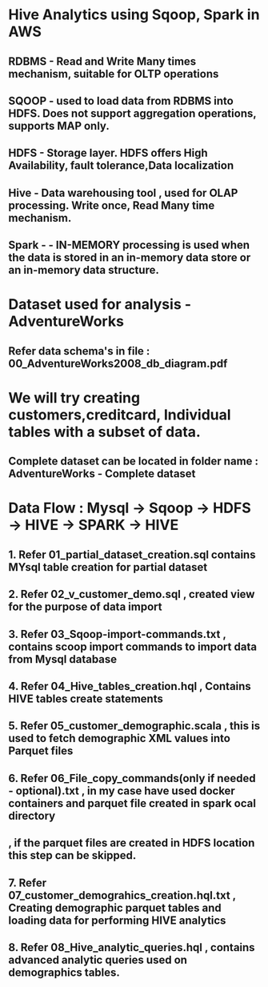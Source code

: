 # Hive Analytics using Sqoop, Spark in AWS

## RDBMS - Read and Write Many times mechanism, suitable for OLTP operations
## SQOOP - used to load data from RDBMS into HDFS. Does not support aggregation operations, supports MAP only.
## HDFS - Storage layer. HDFS offers High Availability, fault tolerance,Data localization   
## Hive - Data warehousing tool , used for OLAP processing. Write once, Read Many time mechanism. 
## Spark - - IN-MEMORY processing is used when the data is stored in an in-memory data store or an in-memory data structure.


# Dataset used for analysis - AdventureWorks
## Refer data schema's in file : 00_AdventureWorks2008_db_diagram.pdf

# We will try creating customers,creditcard, Individual tables with a subset of data.
## Complete dataset can be located in folder name : AdventureWorks - Complete dataset


# Data Flow : Mysql -> Sqoop -> HDFS -> HIVE -> SPARK -> HIVE

## 1. Refer 01_partial_dataset_creation.sql contains MYsql table creation for partial dataset 
## 2. Refer 02_v_customer_demo.sql , created view for the purpose of data import
## 3. Refer 03_Sqoop-import-commands.txt , contains scoop import commands to import data from Mysql database
## 4. Refer 04_Hive_tables_creation.hql , Contains HIVE tables create statements
## 5. Refer 05_customer_demographic.scala , this is used to fetch demographic XML values into Parquet files
## 6. Refer 06_File_copy_commands(only if needed - optional).txt , in my case have used docker containers and parquet file created in spark ocal directory
##                                                  , if the parquet files are created in HDFS location this step can be skipped.
## 7. Refer 07_customer_demograhics_creation.hql.txt , Creating demographic parquet tables and loading data for performing HIVE analytics
## 8. Refer 08_Hive_analytic_queries.hql , contains advanced analytic queries used on demographics tables. 

			
